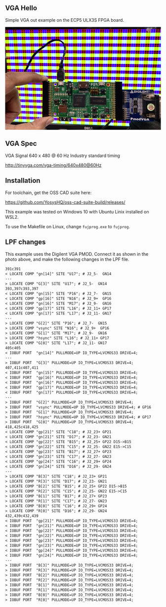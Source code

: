 ## VGA Hello 

Simple VGA out example on the ECP5 ULX3S FPGA board.

![VGA Hello](vga_hello.jpg)

## VGA Spec

VGA Signal 640 x 480 @ 60 Hz Industry standard timing

http://tinyvga.com/vga-timing/640x480@60Hz


## Installation 

For toolchain, get the OSS CAD suite here:

https://github.com/YosysHQ/oss-cad-suite-build/releases/

This example was tested on Windows 10 with Ubuntu Linix installed on WSL2. 

To use the Makefile on Linux, change `fujprog.exe` to `fujprog`.


## LPF changes 

This example uses the Digilent VGA PMOD. Connect it as shown in the photo above, 
and make the following changes in the LPF file.


```
391c391
< LOCATE COMP "gn[14]" SITE "U17"; # J2_5-  GN14
---
> LOCATE COMP "G[3]" SITE "U17"; # J2_5-  GN14
393,397c393,397
< LOCATE COMP "gn[15]" SITE "P16"; # J2_7-  GN15
< LOCATE COMP "gp[16]" SITE "N16"; # J2_9+  GP16
< LOCATE COMP "gn[16]" SITE "M17"; # J2_9-  GN16
< LOCATE COMP "gp[17]" SITE "L16"; # J2_11+ GP17
< LOCATE COMP "gn[17]" SITE "L17"; # J2_11- GN17
---
> LOCATE COMP "G[2]" SITE "P16"; # J2_7-  GN15
> LOCATE COMP "vsync" SITE "N16"; # J2_9+  GP16
> LOCATE COMP "G[1]" SITE "M17"; # J2_9-  GN16
> LOCATE COMP "hsync" SITE "L16"; # J2_11+ GP17
> LOCATE COMP "G[0]" SITE "L17"; # J2_11- GN17
405c405
< IOBUF PORT  "gn[14]" PULLMODE=UP IO_TYPE=LVCMOS33 DRIVE=4;
---
> IOBUF PORT  "G[3]" PULLMODE=UP IO_TYPE=LVCMOS33 DRIVE=4;
407,411c407,411
< IOBUF PORT  "gn[15]" PULLMODE=UP IO_TYPE=LVCMOS33 DRIVE=4;
< IOBUF PORT  "gp[16]" PULLMODE=UP IO_TYPE=LVCMOS33 DRIVE=4;
< IOBUF PORT  "gn[16]" PULLMODE=UP IO_TYPE=LVCMOS33 DRIVE=4;
< IOBUF PORT  "gp[17]" PULLMODE=UP IO_TYPE=LVCMOS33 DRIVE=4;
< IOBUF PORT  "gn[17]" PULLMODE=UP IO_TYPE=LVCMOS33 DRIVE=4;
---
> IOBUF PORT  "G[2]" PULLMODE=UP IO_TYPE=LVCMOS33 DRIVE=4;
> IOBUF PORT  "vsync" PULLMODE=UP IO_TYPE=LVCMOS33 DRIVE=4; # GP16
> IOBUF PORT  "G[1]" PULLMODE=UP IO_TYPE=LVCMOS33 DRIVE=4;
> IOBUF PORT  "hsync" PULLMODE=UP IO_TYPE=LVCMOS33 DRIVE=4; # GP17
> IOBUF PORT  "G[0]" PULLMODE=UP IO_TYPE=LVCMOS33 DRIVE=4;
418,425c418,425
< LOCATE COMP "gp[21]" SITE "C18"; # J2_23+ GP21
< LOCATE COMP "gn[21]" SITE "D17"; # J2_23- GN21
< LOCATE COMP "gp[22]" SITE "B15"; # J2_25+ GP22 D15->B15
< LOCATE COMP "gn[22]" SITE "C15"; # J2_25- GN22 E15->C15
< LOCATE COMP "gp[23]" SITE "B17"; # J2_27+ GP23
< LOCATE COMP "gn[23]" SITE "C17"; # J2_27- GN23
< LOCATE COMP "gp[24]" SITE "C16"; # J2_29+ GP24
< LOCATE COMP "gn[24]" SITE "D16"; # J2_29- GN24
---
> LOCATE COMP "B[3]" SITE "C18"; # J2_23+ GP21
> LOCATE COMP "R[3]" SITE "D17"; # J2_23- GN21
> LOCATE COMP "B[2]" SITE "B15"; # J2_25+ GP22 D15->B15
> LOCATE COMP "R[2]" SITE "C15"; # J2_25- GN22 E15->C15
> LOCATE COMP "B[1]" SITE "B17"; # J2_27+ GP23
> LOCATE COMP "R[1]" SITE "C17"; # J2_27- GN23
> LOCATE COMP "B[0]" SITE "C16"; # J2_29+ GP24
> LOCATE COMP "R[0]" SITE "D16"; # J2_29- GN24
432,439c432,439
< IOBUF PORT  "gp[21]" PULLMODE=UP IO_TYPE=LVCMOS33 DRIVE=4;
< IOBUF PORT  "gn[21]" PULLMODE=UP IO_TYPE=LVCMOS33 DRIVE=4;
< IOBUF PORT  "gp[22]" PULLMODE=UP IO_TYPE=LVCMOS33 DRIVE=4;
< IOBUF PORT  "gn[22]" PULLMODE=UP IO_TYPE=LVCMOS33 DRIVE=4;
< IOBUF PORT  "gp[23]" PULLMODE=UP IO_TYPE=LVCMOS33 DRIVE=4;
< IOBUF PORT  "gn[23]" PULLMODE=UP IO_TYPE=LVCMOS33 DRIVE=4;
< IOBUF PORT  "gp[24]" PULLMODE=UP IO_TYPE=LVCMOS33 DRIVE=4;
< IOBUF PORT  "gn[24]" PULLMODE=UP IO_TYPE=LVCMOS33 DRIVE=4;
---
> IOBUF PORT  "B[3]" PULLMODE=UP IO_TYPE=LVCMOS33 DRIVE=4;
> IOBUF PORT  "R[3]" PULLMODE=UP IO_TYPE=LVCMOS33 DRIVE=4;
> IOBUF PORT  "B[2]" PULLMODE=UP IO_TYPE=LVCMOS33 DRIVE=4;
> IOBUF PORT  "R[2]" PULLMODE=UP IO_TYPE=LVCMOS33 DRIVE=4;
> IOBUF PORT  "B[1]" PULLMODE=UP IO_TYPE=LVCMOS33 DRIVE=4;
> IOBUF PORT  "R[1]" PULLMODE=UP IO_TYPE=LVCMOS33 DRIVE=4;
> IOBUF PORT  "B[0]" PULLMODE=UP IO_TYPE=LVCMOS33 DRIVE=4;
> IOBUF PORT  "R[0]" PULLMODE=UP IO_TYPE=LVCMOS33 DRIVE=4;
```
